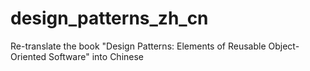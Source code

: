 # design_patterns_zh_cn
Re-translate the book "Design Patterns: Elements of Reusable Object-Oriented Software" into Chinese
